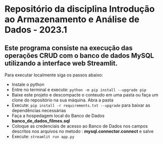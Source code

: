 # **Repositório da disciplina Introdução ao Armazenamento e Análise de Dados - 2023.1**

## Este programa consiste na execução das operações CRUD com o banco de dados MySQL utilizando a interface web Streamlit.

Para executar localmente siga os passos abaixo:
- Instale o python
- Entre no terminal e execute: ``python -m pip install --upgrade pip``
- Baixe este projeto e descompacte o conteudo em uma pasta ou faça um clone do repositório na sua máquina. Abra a pasta
- Execute: ``pip install -r requirements.txt --upgrade`` para baixar as dependências necessárias
- Faça a hospedagem local do Banco de Dados **banco_de_dados_filmes.sql**
- Coloque as credenciais de acesso ao Banco de Dados nos campos descritos nos arquivos no metodo : **mysql.connector.connect** e salve
- Execute: ``streamlit run app.py``

